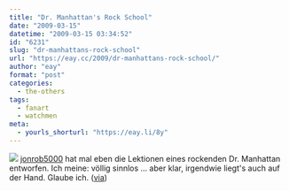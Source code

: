 ```yaml
---
title: "Dr. Manhattan's Rock School"
date: "2009-03-15"
datetime: "2009-03-15 03:34:52"
id: "6231"
slug: "dr-manhattans-rock-school"
url: "https://eay.cc/2009/dr-manhattans-rock-school/"
author: "eay"
format: "post"
categories:
  - the-others
tags:
  - fanart
  - watchmen
meta:
  - yourls_shorturl: "https://eay.li/8y"
---
```


![](/uploads/2009/drmanhattenrock.jpg) [jonrob5000](http://jonrob5000.blogspot.com/2009/03/dr-manhattans-rock-school.html) hat mal eben die Lektionen eines rockenden Dr. Manhattan entworfen. Ich meine: völlig sinnlos ... aber klar, irgendwie liegt's auch auf der Hand. Glaube ich. ([via](http://popmoderne.wordpress.com/2009/03/14/dr-manhattans-rock-school/))
